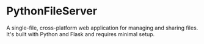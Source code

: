 # PythonFileServer
A single-file, cross-platform web application for managing and sharing files. It's built with Python and Flask and requires minimal setup.
